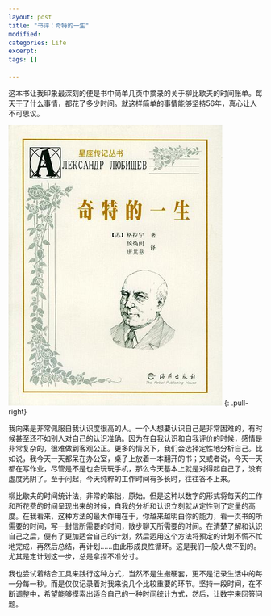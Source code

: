 ```yaml
---
layout: post
title: "书评：奇特的一生"
modified:
categories: Life
excerpt:
tags: []

---
```


这本书让我印象最深刻的便是书中简单几页中摘录的关于柳比歇夫的时间账单。每天干了什么事情，都花了多少时间。就这样简单的事情能够坚持56年，真心让人不可思议。

![奇特的一生](/images/s1093496.jpg)
{: .pull-right}

我向来是非常佩服自我认识度很高的人。一个人想要认识自己是非常困难的，有时候甚至还不如别人对自己的认识准确。因为在自我认识和自我评价的时候，感情是非常复杂的，很难做到客观公正。更多的情况下，我们会选择定性地分析自己。比如说，我今天一天都呆在办公室，桌子上放着一本翻开的书；又或者说，今天一天都在写作业，尽管是不是也会玩玩手机，那么今天基本上就是对得起自己了，没有虚度光阴了。至于问起，今天纯粹的工作时间有多长时，往往答不上来。

柳比歇夫的时间统计法，非常的笨拙，原始。但是这种以数字的形式将每天的工作和所花费的时间呈现出来的时候，自我的分析和认识立刻就从定性到了定量的高度。在我看来，这种方法的最大作用在于，你越来越明白你的能力，看一页书的所需要的时间，写一封信所需要的时间，散步聊天所需要的时间。在清楚了解和认识自己之后，便有了更加适合自己的计划，然后运用这个方法将预定的计划不慌不忙地完成，再然后总结，再计划……由此形成良性循环。这是我们一般人做不到的。尤其是定计划这一步，总是拿捏不准分寸。

我也尝试着结合工具来践行这种方式，当然不是生搬硬套，更不是记录生活中的每一分每一秒。而是仅仅记录着对我来说几个比较重要的环节。坚持一段时间，在不断调整中，希望能够摸索出适合自己的一种时间统计方式，然后，让数字来回答问题。
